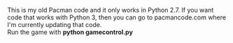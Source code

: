 This is my old Pacman code and it only works in Python 2.7.  If you want code that works with Python 3, then you can go to pacmancode.com where I'm currently updating that code.  
Run the game with <b>python gamecontrol.py</b>
